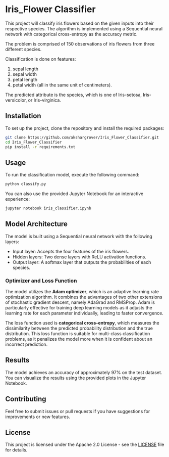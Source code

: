 # Iris_Flower Classifier

This project will classify iris flowers based on the given inputs into their respective species. The algorithm is implemented using a Sequential neural network with categorical cross-entropy as the accuracy metric.

The problem is comprised of 150 observations of iris flowers from three different species.

Classification is done on features:
1. sepal length
2. sepal width
3. petal length
4. petal width (all in the same unit of centimeters).

The predicted attribute is the species, which is one of Iris-setosa, Iris-versicolor, or Iris-virginica.

## Installation

To set up the project, clone the repository and install the required packages:

```bash
git clone https://github.com/akshargrover/Iris_Flower_Classifier.git
cd Iris_Flower_Classifier
pip install -r requirements.txt
```

## Usage

To run the classification model, execute the following command:

```bash
python classify.py
```

You can also use the provided Jupyter Notebook for an interactive experience:

```bash
jupyter notebook iris_classifier.ipynb
```

## Model Architecture

The model is built using a Sequential neural network with the following layers:
- Input layer: Accepts the four features of the iris flowers.
- Hidden layers: Two dense layers with ReLU activation functions.
- Output layer: A softmax layer that outputs the probabilities of each species.

### Optimizer and Loss Function

The model utilizes the **Adam optimizer**, which is an adaptive learning rate optimization algorithm. It combines the advantages of two other extensions of stochastic gradient descent, namely AdaGrad and RMSProp. Adam is particularly effective for training deep learning models as it adjusts the learning rate for each parameter individually, leading to faster convergence.

The loss function used is **categorical cross-entropy**, which measures the dissimilarity between the predicted probability distribution and the true distribution. This loss function is suitable for multi-class classification problems, as it penalizes the model more when it is confident about an incorrect prediction.

## Results

The model achieves an accuracy of approximately 97% on the test dataset. You can visualize the results using the provided plots in the Jupyter Notebook.

## Contributing

Feel free to submit issues or pull requests if you have suggestions for improvements or new features.

## License

This project is licensed under the Apache 2.0 License - see the [LICENSE](LICENSE) file for details.
